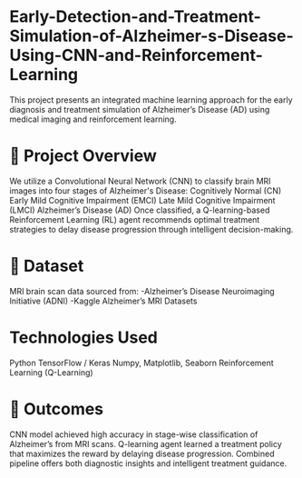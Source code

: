 # Early-Detection-and-Treatment-Simulation-of-Alzheimer-s-Disease-Using-CNN-and-Reinforcement-Learning
This project presents an integrated machine learning approach for the early diagnosis and treatment simulation of Alzheimer’s Disease (AD) using medical imaging and reinforcement learning.

# 🚀 Project Overview
We utilize a Convolutional Neural Network (CNN) to classify brain MRI images into four stages of Alzheimer's Disease:
Cognitively Normal (CN)
Early Mild Cognitive Impairment (EMCI)
Late Mild Cognitive Impairment (LMCI)
Alzheimer’s Disease (AD)
Once classified, a Q-learning-based Reinforcement Learning (RL) agent recommends optimal treatment strategies to delay disease progression through intelligent decision-making.

# 📁 Dataset
MRI brain scan data sourced from:
-Alzheimer’s Disease Neuroimaging Initiative (ADNI)
-Kaggle Alzheimer’s MRI Datasets

# Technologies Used
Python
TensorFlow / Keras
Numpy, Matplotlib, Seaborn
Reinforcement Learning (Q-Learning)

# 🎯 Outcomes
CNN model achieved high accuracy in stage-wise classification of Alzheimer’s from MRI scans.
Q-learning agent learned a treatment policy that maximizes the reward by delaying disease progression.
Combined pipeline offers both diagnostic insights and intelligent treatment guidance.


